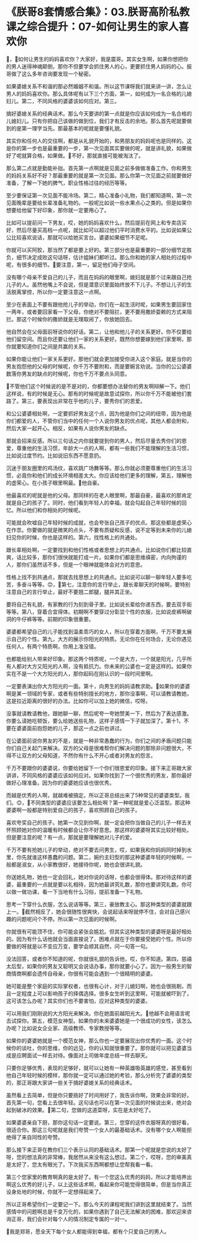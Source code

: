 # 《朕哥8套情感合集》：03.朕哥高阶私教课之综合提升：07-如何让男生的家人喜欢你

🎼，🎼如何让男生的妈妈喜欢你？大家好，我是震哥。其实女生啊，如果你想把你的男人迷得神魂颠倒，那你不但要学会抓住男人的心，更要抓住男人妈妈的心。振哥做了这么多年咨询要发现一个秘密。

如果婆媳关系不和谐的那必然婚姻不和谐。所以这节课呀我们就来讲一讲，怎么让男人的妈妈喜欢你。那么具体呢有以下三个方面，第一，如何成为一名合格的儿媳妇儿。第二，不同风格的婆婆该如何应对。第三。

搞好婆媳关系的经典话术。那么今天要讲的第一点就是你应该如何成为一名合格的儿媳妇儿。只有你把自己该做的做到位，我们才有反击的余地。那么首先呢就要做到的是第一理字当先。那最基本的呢就是要懂礼貌。

其实你和任何人的交往啊，都是从礼貌开始的，和男朋友的妈妈呢也是同样的。这是你的第一步也是最重要的一步，第一次见面其实要做的呢，就是讲礼貌，如果做好了呢就算合格，如果做。🎼不好，那就直接可能被淘汰了。

那么第二点就是勤能补拙。首先第一点啊就是见面之前多做做准备工作。你和男生的妈妈关系好不好？那最重要的就是第一次见面。那么你第一次见面之前就要做好准备，了解一下她的脾气，职业性格过往的经历等等。

至少要保证第一次见面不能冷场。第二，精心准备小礼物，我们都知道啊，第一次见面晚辈是要给长辈准备礼物的。一般呢比如说一些水果点心之类的。但是如果你想要给他留下好印象，那你就一定要用心了。

比如可以提前问一下男友，哎，她的妈妈喜欢什么，然后提前在网上和专卖店买好，然后尽量买高档一点呢，就比如可以超过他们平时消费水平的。比如说如果公公比较喜欢说话，那就可以给她买言台。婆婆如果细节不足呢。

你就可以买阿胶，那当然了都是要上好的。第三部分也是最重要的一部分细节定胜负，细节决定成败这句话呀，估计姐妹们都听过。那么你和她的家人相处的过程中呢，有很多的细节。🎼要注意，第一，留足他们母子空间。

没有哪个母亲不爱自己的儿子，而且在妈妈的眼里啊，媳妇就是那个过来跟自己抢儿子的人。虽然他嘴上不会说，但是潜意识里面始终放不下儿子。不想让儿子的生活脱离掌控，所以你一定要注意这一点啊。

至少在表面上不要有跟他抢儿子的举动，你们在一起生活时呢，如果男生要回家住一两年，或者要回家看一下父母，你绝对不要阻拦，更不要用撒娇耍赖的方式来阻拦。那这个时候你的撒娇就是无理取闹了，你放她回去。

他自然会在父母面前呀说你的好话。第二，让他和他儿子的关系更好。你不仅要给他们留空间。而且你还要让他们一家的关系更好。既然你想要嫁到他们家里啊，那你就要知道你们之间是共赢的关系。

如果你能让他们一家关系更好。那他们就会更加接受你进入这个家庭。就是当你的男友抱怨他的父母的时候呢，你千万不要附和，而是要婉言劝说。当你的公公婆婆数落你男友的缺点的时候呢，你也千万不要点头同意。

🎼不管他们这个时候说的是不是对的，你都要想办法替你的男友啊辩解一下。他们这样说，有的时候是无心。那有的时候呢是故意试探你，所以你千万不能被他们套路了。第三，要表现出非常在乎他的儿子，要秀你们的恩爱。

和公公婆婆相处啊，一定要抓好男友这个点，因为他是你们之间的纽带，因为他是你们都爱的人，不管你们当中的任何一个人说你男友的优点呢，其他人都会附和，然后大家一起开心。相反，如果有人说你男友的缺点。

那就会招来反感。所以三句话之内你就要提到你的男人，然后尽量去秀你们的恩爱，尊重他的生活习惯，年龄大一点的人啊，都有一些我们不能理解的生活习惯，比如说过度节约。比如说旧东西不愿意扔。

沉迷于朋友圈里的鸡汤纹，喜欢跳广场舞等等。那么你就必须要尊重他们的生活习惯，必竟你和他们的成长环境相差太大。你应该给他们更多的理解，第五，理解他的虚荣心。在小孩子眼里啊最。🎼他自豪。

他最喜欢的呢就是他的父母。那同样的在老人眼里啊，那最自豪，最喜欢的那肯定就是自己的孩子了。同时，他们看到年轻人的幸福，就会勾起自己年轻时候的回忆。所以他们和你相处的时候呢。

可能就会吹嘘自己年轻时候的成就，也会夸张自己孩子的优点。那这些都是虚荣心在作祟。你要做的就是微笑的点头，不要有质疑和反感，说不定等到未来你的儿媳妇见你的时候，你也是这样的。第六，找性格上的共通处。

跟长辈相处啊，一定要找到和他们性格或者思想上的共通点。比如说你们都比较直爽，话比较多，那你们很快就能打成一片。如果你们都是思维缜密，内向拘谨的人，那你们虽然话不多，但是一个眼神就能体会对方的意思。

性格上找不到共通点，那就去找思想上的共通点。比如说可以聊一聊年轻人要多吃苦，多奋斗等等。😊，🎼第七，注意你的言行举止，跟长辈聊天的时候啊，要特别注意自己的言行举止，最好不要翘二郎腿，腿并其正坐。

要将自己有礼貌，有家教的行为刻到骨子里。比如说长辈给你递东西，要去双手街等等。第八，穿着合宜得体。初期啊不要穿过分彰显个性的衣服，比如说皮裤啊破洞的牛仔裤等等。前期的印象很重要。

婆婆都希望自己的儿子能找到温柔乖巧的女人，所以在穿着方面啊，千万不要太展示自己的个性。第九，大方的展示你阳光的特质。无论你在任何场合，无论你遇见任何人，有两个特质啊，你用上准没错。

也都能给别人带来好印象。那这两个特质呢，一个是大方，一个就是阳光，几乎所有人都对大方又阳光的人啊，没有抵抗力。你未来的公婆也一定是这样的。如果你实在不是一个大方阳光的人，那你起码在刚认识的一段时间里啊。

一定要表演出你大方阳光的一面。第十，向男生的妈妈请教求助。🎼如果你的婆婆啊是某一领域的专家，或者有些特别擅长的地方，那你没事啊，可以请教请教她，这是拉近距离的很好的办法。比如你可以加上她的微信，哎呀。

没事就请教请教他，跟她聊一聊，然后呢夸一夸她赞美一下，然后为了表达感激。你要么请她吃顿饭，要么给她送些礼物，这样子感情一下子就加深了。第十1，不要在婆婆面前抱怨她的儿子，那这一点之前也讲过。

在公婆面前说你男友的不是，就是一种非常愚蠢的行为，你们之间的矛盾问题只能你们自己关起门来解决。双方的父母是很难帮你们解决问题的那除非问题很大，不得不让双方的父母知道，不然你有什么不开心或者对男友的怨言。

千万不要跟你的婆婆说，你要给她留下一个你们很恩爱的印象。接下来正哥跟大家讲讲，不同风格的婆婆应该如何应对。如果你找到了一个很优秀的男友，那你最好做好心理准备。因为你的婆婆她应该也很优秀。

而越是优秀的人啊，就越难被搞定。所以正哥总结出来了5种常见的婆婆类型。我们。😊，🎼不同类型的婆婆应该要怎么相处啊？第一种呢就是爱心泛滥型。那这种婆婆啊一般都是特别爱自己的孩子，喜欢照顾自己的孩子。

喜欢夸奖自己的孩子。她第一次见到你啊，就一定会把你当做自己的儿子一样去关怀照顾她对你的温暖有时候都会让你不好意思。那这样的婆婆呀其实比较好相处。但是要注意的呢？有一点，那就是要理解她对儿子的爱。

千万不要有抢她儿子的举动，绝对不要去问男生，哎，如果我和你妈妈同时掉到水里，你先就谁这样愚蠢的问题。第二，婉约主妇型的那这种婆婆年轻的时候啊，一般都是淑女，从小家教很好，她接待你呢，她也会很讲礼貌。

你送她礼物，她也一定会回礼，她对你说的话呀，也都会很得体。那对待这样的婆婆，最重要的一点就是要以礼相待，因为她最讲究礼数，那你也要讲究礼数。你可以做一做功课，看一下当地有什么习俗，提前准备一下礼物。

思考一下穿什么衣服，怎么说话等等。第三，豪放教主心。那这种类型的婆婆就跟上一。🎼截然相反了，她会很随性很爽快，会说起话来呀就停不住，会对自己感兴趣的问题呢问个不停。所以第一次见面的时候啊。

你就很有可能顶不住，你可能会紧张会尴尬。但其实这种类型的婆婆呀是最好相处的。因为有什么话他就会当面直接说了。困难点就在于你要接受她的个性。所以你要做的呀就是以不变应万变，要学会顺其自然，问一句答一句。

没法回答，或者你不知道的呢，你就很礼貌的告诉他，哎，你不知道。第四，慈禧太后型，如果你的男友又聪明又会说话办事，那你就要小心了。因为一般男生的智商情商啊都会遗传自母亲，你很有可能会遇到一个很精明的婆婆。

她可能是整个家庭的实际掌权者，也很有心计，对于儿媳妇啊，她也会很挑剔，而且一定程度上可以影响孩子的择偶选择。很多女生听到这里啊，可能就被吓到了，这可该怎么办呢？其实你们也不要害怕，应对这种类型的婆婆。

可以用我们刚刚说的大方阳光来解决。你在她面前越阳光大。🎼他越不会用语言呢去试探你。第五，模范女神型。如果你的未来婆婆她是一个很成功的女性，该怎么办呢？比如说女企业家、高级教师、专家教授等等。

如果你的婆婆她就是一个模范女神，那么你也一定要展现出你优秀的一面。这个时候你的谈吐，你的思维，你的远见，你的认知就很重要了。那你就可以把见婆婆当成是应聘面试一样去对待。像面对上司做年度总结一样去聊天。

只要你足够优秀，表现的足够好，就可以让她有一种英雄吸英雄的感觉，甚至看到他自己年轻时候的模样，那你就一定可以通过她的考验，那么分析完了婆婆的类型的，那正哥跟大家讲一些关于搞好婆媳关系的经典话术。

虽然看上去简单，但是你只要挑好了时间用好了，我告诉你啊，效果会非常的好。首先第一句，您看上去很年轻。这句话也可以在第一次见面的时候说出来，绝对会起到破冰的效果。🎼第二句，您做的这道菜呀，实在是太好吃了。

如果婆婆亲自下厨，那你这句话一定要说。第三，您穿的这件衣服呀真的很好看，很适合你。那这三句呢就是我们夸赞一个女人的最基础话术。没有哪个女人啊能拒绝得了来自同性的夸赞。

那么接下来正哥在教你们三个表示认同的基础话术。那第一个呢就是您说的太好了呀，您的想法真的非常棒，我居然从来没有这么想过。第二个，哎呀，您的审美真是太好了，您太有眼光了。下次我买东西啊都想让您帮我看一看。

第三个您家里的教育啊真的是太好了。有一个您这么优秀的妈妈，所以才能培养出啊这么优秀的好儿子，以上这些话术啊，看起来你可能觉得很简单，但是当你真正设身处地的时候，你就不一定想得起来了。

所以正哥希望你们一定要记一下。那么今天的课程呢我们讲到这里就结束了。当然感情中的问题啊总是千变万化的，如果你遇到了自己无法解决的困难，那欢迎来咨询正哥，我们会针对每个人的情况制定专属的一对一。

🎼我是郑哥，愿全天下每个女人都能得到幸福，都有个只爱自己的男人。